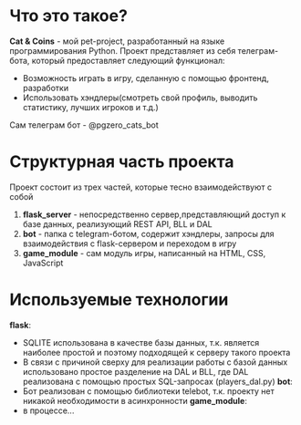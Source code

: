 # Что это такое?

**Cat & Coins** - мой pet-project, разработанный на языке программирования Python.
Проект представляет из себя телеграм-бота, который предоставляет следующий функционал:
- Возможность играть в игру, сделанную с помощью фронтенд, разработки
- Использовать хэндлеры(смотреть свой профиль, выводить статистику, лучших игроков и т.д.)

Сам телеграм бот - @pgzero_cats_bot

# Структурная часть проекта

Проект состоит из трех частей, которые тесно взаимодействуют с собой
1. **flask_server** - непосредственно сервер,представляющий доступ к базе данных, реализующий REST API, BLL и DAL
2. **bot** - папка с telegram-ботом, содержит хэндлеры, запросы для взаимодействия с flask-сервером и переходом в игру
3. **game_module** - сам модуль игры, написанный на HTML, CSS, JavaScript

# Используемые технологии
**flask**:
- SQLITE использована в качестве базы данных, т.к. является наиболее простой и поэтому подходящей к серверу такого проекта
- В связи с причиной сверху для реализации работы с базой данных использовано простое разделение на DAL и BLL, где DAL реализована с помощью простых SQL-запросах (players_dal.py)
**bot**:
- Бот реализован с помощью библиотеки telebot, т.к. проекту нет никакой необходимости в асинхронности
**game_module**:
- в процессе...
